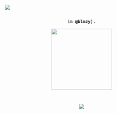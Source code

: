 ![](https://komarev.com/ghpvc/?username=blmzy&color=blueviolet)

<p align="center">
  <br>
  <samp>
    im <b><a rel="nofollow noopener noreferrer" target="_blank">@blmzy)</a></b>.
    <br><br>

<img src="https://files.catbox.moe/m3gx6r.gif/imw=5000&imh=5000&ima=fit&impolicy=Letterbox&imcolor=%23000000&letterbox=false" width="200"/>

<p align="center">
  <br><br>
  <img src="https://discord.c99.nl/widget/theme-4/109390881685032960.png">
</p>
